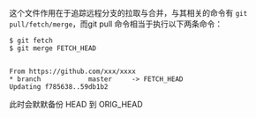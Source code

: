 这个文件作用在于追踪远程分支的拉取与合并，与其相关的命令有 `git pull/fetch/merge`，而git pull 命令相当于执行以下两条命令：

```text
$ git fetch
$ git merge FETCH_HEAD


From https://github.com/xxx/xxxx
* branch            master     -> FETCH_HEAD
Updating f785638..59db1b2
```

此时会默默备份 HEAD 到 ORIG_HEAD